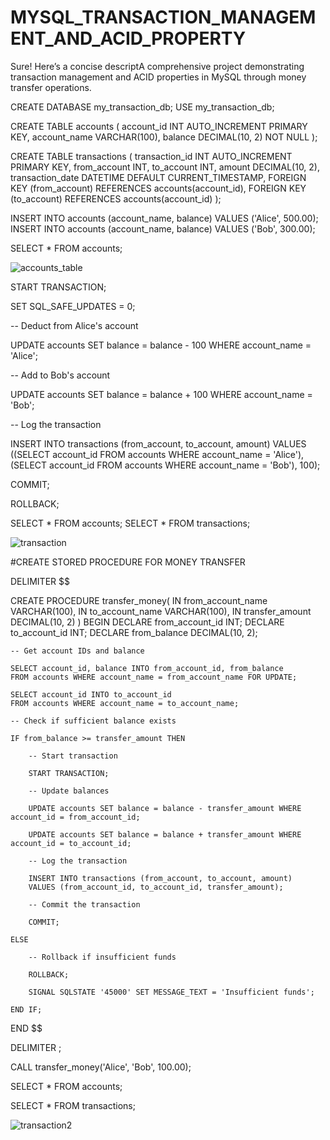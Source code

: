 # MYSQL_TRANSACTION_MANAGEMENT_AND_ACID_PROPERTY
Sure! Here’s a concise descriptA comprehensive project demonstrating transaction management and ACID properties in MySQL through money transfer operations.

CREATE DATABASE my_transaction_db;
USE my_transaction_db;

CREATE TABLE accounts (
    account_id INT AUTO_INCREMENT PRIMARY KEY,
    account_name VARCHAR(100),
    balance DECIMAL(10, 2) NOT NULL
);

CREATE TABLE transactions (
    transaction_id INT AUTO_INCREMENT PRIMARY KEY,
    from_account INT,
    to_account INT,
    amount DECIMAL(10, 2),
    transaction_date DATETIME DEFAULT CURRENT_TIMESTAMP,
    FOREIGN KEY (from_account) REFERENCES accounts(account_id),
    FOREIGN KEY (to_account) REFERENCES accounts(account_id)
);

INSERT INTO accounts (account_name, balance) VALUES ('Alice', 500.00);
INSERT INTO accounts (account_name, balance) VALUES ('Bob', 300.00);

SELECT * FROM accounts;

![accounts_table](https://github.com/user-attachments/assets/2a80fb24-96ae-4a76-a8bb-dd81df873111)

START TRANSACTION;

SET SQL_SAFE_UPDATES = 0;

-- Deduct from Alice's account

UPDATE accounts SET balance = balance - 100 WHERE account_name = 'Alice';

-- Add to Bob's account

UPDATE accounts SET balance = balance + 100 WHERE account_name = 'Bob';

-- Log the transaction

INSERT INTO transactions (from_account, to_account, amount) 
VALUES ((SELECT account_id FROM accounts WHERE account_name = 'Alice'),
        (SELECT account_id FROM accounts WHERE account_name = 'Bob'), 
        100);
        
COMMIT;

ROLLBACK;

SELECT * FROM accounts;
SELECT * FROM transactions;

![transaction](https://github.com/user-attachments/assets/4f771b33-5709-4d0d-9406-2d69a3a4374d)

#CREATE STORED PROCEDURE FOR MONEY TRANSFER

DELIMITER $$

CREATE PROCEDURE transfer_money(
    IN from_account_name VARCHAR(100),
    IN to_account_name VARCHAR(100),
    IN transfer_amount DECIMAL(10, 2)
)
BEGIN
    DECLARE from_account_id INT;
    DECLARE to_account_id INT;
    DECLARE from_balance DECIMAL(10, 2);
    
    -- Get account IDs and balance
    
    SELECT account_id, balance INTO from_account_id, from_balance
    FROM accounts WHERE account_name = from_account_name FOR UPDATE;

    SELECT account_id INTO to_account_id
    FROM accounts WHERE account_name = to_account_name;

    -- Check if sufficient balance exists
    
    IF from_balance >= transfer_amount THEN
    
        -- Start transaction
        
        START TRANSACTION;

        -- Update balances
        
        UPDATE accounts SET balance = balance - transfer_amount WHERE account_id = from_account_id;
        
        UPDATE accounts SET balance = balance + transfer_amount WHERE account_id = to_account_id;

        -- Log the transaction
        
        INSERT INTO transactions (from_account, to_account, amount)
        VALUES (from_account_id, to_account_id, transfer_amount);

        -- Commit the transaction
        
        COMMIT;
        
    ELSE
    
        -- Rollback if insufficient funds
        
        ROLLBACK;
        
        SIGNAL SQLSTATE '45000' SET MESSAGE_TEXT = 'Insufficient funds';
        
    END IF;
    
END $$

DELIMITER ;

CALL transfer_money('Alice', 'Bob', 100.00);

SELECT * FROM accounts;

SELECT * FROM transactions;

![transaction2](https://github.com/user-attachments/assets/7b02581a-0ed5-47b8-aa1c-31d5b0b682e4)



